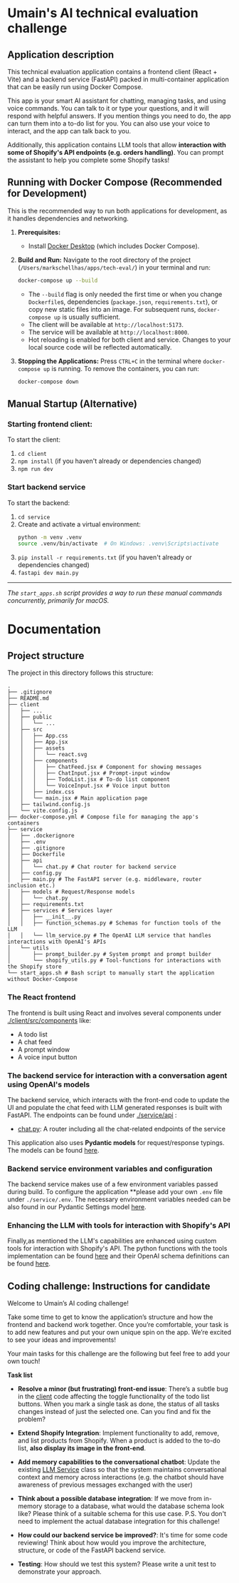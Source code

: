 # Umain's AI technical evaluation challenge

## Application description
This technical evaluation application contains a frontend client (React + Vite) and a backend service (FastAPI) packed in multi-container application that can be easily run using Docker Compose.

This app is your smart AI assistant for chatting, managing tasks, and using voice commands. You can talk to it or type your questions, and it will respond with helpful answers. If you mention things you need to do, the app can turn them into a to-do list for you. You can also use your voice to interact, and the app can talk back to you.

Additionally, this application contains LLM tools that allow **interaction with some of Shopify's API endpoints (e.g. orders handling)**. You can prompt the assistant to help you complete some Shopify tasks!

## Running with Docker Compose (Recommended for Development)

This is the recommended way to run both applications for development, as it handles dependencies and networking.

1.  **Prerequisites:**
    *   Install [Docker Desktop](https://www.docker.com/products/docker-desktop/) (which includes Docker Compose).

2.  **Build and Run:**
    Navigate to the root directory of the project (`/Users/markschellhas/apps/tech-eval/`) in your terminal and run:
    ```bash
    docker-compose up --build
    ```
    *   The `--build` flag is only needed the first time or when you change `Dockerfile`s, dependencies (`package.json`, `requirements.txt`), or copy new static files into an image. For subsequent runs, `docker-compose up` is usually sufficient.
    *   The client will be available at `http://localhost:5173`.
    *   The service will be available at `http://localhost:8000`.
    *   Hot reloading is enabled for both client and service. Changes to your local source code will be reflected automatically.

3.  **Stopping the Applications:**
    Press `CTRL+C` in the terminal where `docker-compose up` is running. To remove the containers, you can run:
    ```bash
    docker-compose down
    ```

## Manual Startup (Alternative)

### Starting frontend client:
To start the client:
1. `cd client`
2. `npm install` (if you haven't already or dependencies changed)
3. `npm run dev`

### Start backend service
To start the backend:
1. `cd service`
2. Create and activate a virtual environment:
   ```bash
   python -m venv .venv
   source .venv/bin/activate  # On Windows: .venv\Scripts\activate
   ```
3. `pip install -r requirements.txt` (if you haven't already or dependencies changed)
4. `fastapi dev main.py`

---
*The `start_apps.sh` script provides a way to run these manual commands concurrently, primarily for macOS.*


# Documentation

## Project structure
The project in this directory follows this structure:
```
.
├── .gitignore
├── README.md
├── client
│   ├── ...
│   ├── public
│   │   └── ...
│   ├── src
│   │   ├── App.css
│   │   ├── App.jsx
│   │   ├── assets
│   │   │   └── react.svg
│   │   ├── components
│   │   │   ├── ChatFeed.jsx # Component for showing messages
│   │   │   ├── ChatInput.jsx # Prompt-input window
│   │   │   ├── TodoList.jsx # To-do list component
│   │   │   └── VoiceInput.jsx # Voice input button
│   │   ├── index.css
│   │   └── main.jsx # Main application page
│   ├── tailwind.config.js
│   └── vite.config.js
├── docker-compose.yml # Compose file for managing the app's containers
├── service
│   ├── .dockerignore
│   ├── .env
│   ├── .gitignore
│   ├── Dockerfile
│   ├── api
│   │   └── chat.py # Chat router for backend service
│   ├── config.py
│   ├── main.py # The FastAPI server (e.g. middleware, router inclusion etc.)
│   ├── models # Request/Response models
│   │   └── chat.py
│   ├── requirements.txt 
│   ├── services # Services layer
│   │   ├── __init__.py
│   │   ├── function_schemas.py # Schemas for function tools of the LLM
│   │   └── llm_service.py # The OpenAI LLM service that handles interactions with OpenAI's APIs
│   └── utils
│       ├── prompt_builder.py # System prompt and prompt builder
│       └── shopify_utils.py # Tool-functions for interactions with the Shopify store
└── start_apps.sh # Bash script to manually start the application without Docker-Compose
```

### The React frontend
The frontend is built using React and involves several components under [./client/src/components](./client/src/components/) like:
- A todo list
- A chat feed
- A prompt window
- A voice input button

### The backend service for interaction with a conversation agent using OpenAI's models
The backend service, which interacts with the front-end code to update the UI and populate the chat feed with LLM generated responses is built with FastAPI. The endpoints can be found under [./service/api](./service/api/) :
- [chat.py](./service/api/chat.py):  A router including all the chat-related endpoints of the service

This application also uses **Pydantic models** for request/response typings. The models can be found [here](./service/models/).


### Backend service environment variables and configuration
The backend service makes use of a few environment variables passed during build. To configure the application **please add your own `.env` file under `./service/.env`. The necessary environment variables needed can be also found in our Pydantic Settings model [here](./service/config.py).


### Enhancing the LLM with tools for interaction with Shopify's API
Finally,as mentioned the LLM's capabilities are enhanced using custom tools for interaction with Shopify's API. The python functions with the tools implementation can be found [here](./service/utils/shopify_utils.py) and their OpenAI schema definitions can be found [here](./service/services/function_schemas.py).


## Coding challenge: Instructions for candidate
Welcome to Umain’s AI coding challenge!

Take some time to get to know the application’s structure and how the frontend and backend work together. Once you’re comfortable, your task is to add new features and put your own unique spin on the app. We’re excited to see your ideas and improvements!

Your main tasks for this challenge are the following but feel free to add your own touch!

**Task list**

- **Resolve a minor (but frustrating) front-end issue**:
There’s a subtle bug in the [client](./client/) code affecting the toggle functionality of the todo list buttons. When you mark a single task as done, the status of all tasks changes instead of just the selected one. Can you find and fix the problem?

- **Extend Shopify Integration**:
Implement functionality to add, remove, and list products from Shopify. When a product is added to the to-do list, **also display its image in the front-end**.

- **Add memory capabilities to the conversational chatbot**:
Update the existing [LLM Service](./service/services/llm_service.py) class so that the system maintains conversational context and memory across interactions (e.g. the chatbot should have awareness of previous messages exchanged with the user)

- **Think about a possible database integration**:
If we move from in-memory storage to a database, what would the database schema look like? Please think of a suitable schema for this use case. P.S. You don't need to implement the actual database integration for this challenge!

- **How could our backend service be improved?**:
It's time for some code reviewing! Think about how would you improve the architecture, structure, or code of the FastAPI backend service.

- **Testing**:
How should we test this system? Please write a unit test to demonstrate your approach.
